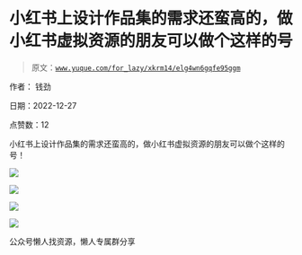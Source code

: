 # 小红书上设计作品集的需求还蛮高的，做小红书虚拟资源的朋友可以做个这样的号

> 原文：[`www.yuque.com/for_lazy/xkrm14/elg4wn6gqfe95ggm`](https://www.yuque.com/for_lazy/xkrm14/elg4wn6gqfe95ggm)



作者： 钱劲



日期：2022-12-27



点赞数：12

<ne-card data-card-name="hr" data-card-type="block" id="uzrYQ" data-event-boundary="card">

小红书上设计作品集的需求还蛮高的，做小红书虚拟资源的朋友可以做个这样的号！



<ne-card data-card-name="image" data-card-type="inline" id="FNi4N" data-event-boundary="card">![](img/4e97f1c58389bc6628928a525dc5e5dc.png)</ne-card>



<ne-card data-card-name="image" data-card-type="inline" id="hdD4W" data-event-boundary="card">![](img/f29910ccbeb9b4b00e5c50037bf666af.png)</ne-card>



<ne-card data-card-name="image" data-card-type="inline" id="M9EPV" data-event-boundary="card">![](img/ae5c0c181fe3583453a846967c38b7ec.png)</ne-card>



<ne-card data-card-name="image" data-card-type="inline" id="xoffo" data-event-boundary="card">![](img/4e914264816bf7671448411bf087966e.png)</ne-card>

<ne-card data-card-name="hr" data-card-type="block" id="VulLs" data-event-boundary="card">

公众号懒人找资源，懒人专属群分享

</ne-card></ne-card>